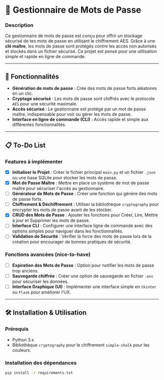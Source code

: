 # 🔐 Gestionnaire de Mots de Passe

### Description

Ce gestionnaire de mots de passe est conçu pour offrir un stockage sécurisé de tes mots de passe en utilisant le chiffrement AES. Grâce à une **clé maître**, les mots de passe sont protégés contre les accès non autorisés et stockés dans un fichier sécurisé. Ce projet est pensé pour une utilisation simple et rapide en ligne de commande.

---

## 🚀 Fonctionnalités

- **Génération de mots de passe** : Crée des mots de passe forts aléatoires en un clic.
- **Cryptage sécurisé** : Les mots de passe sont chiffrés avec le protocole `AES` pour une sécurité maximale.
- **Accès sécurisé** : Le gestionnaire est protégé par un mot de passe maître, indispensable pour voir ou gérer les mots de passe.
- **Interface en ligne de commande (CLI)** : Accès rapide et simple aux différentes fonctionnalités.

---

## 📋 To-Do List

### Features à implémenter

- [x] **Initialiser le Projet** : Créer le fichier principal `main.py` et un fichier `.json` ou une base SQLite pour stocker les mots de passe.
- [x] **Mot de Passe Maître** : Mettre en place un système de mot de passe maître pour sécuriser l'accès au gestionnaire.
- [ ] **Générateur de Mots de Passe** : Créer une fonction qui génère des mots de passe forts.
- [ ] **Chiffrement & Déchiffrement** : Utiliser la bibliothèque `cryptography` pour encrypter les mots de passe avant de les stocker.
- [x] **CRUD des Mots de Passe** : Ajouter les fonctions pour Créer, Lire, Mettre à jour et Supprimer les mots de passe.
- [ ] **Interface CLI** : Configurer une interface ligne de commande avec des options simples pour naviguer dans les fonctionnalités.
- [ ] **Validation de Sécurité** : Vérifier la force des mots de passe lors de la création pour encourager de bonnes pratiques de sécurité.

### Fonctions avancées (nice-to-have)

- [ ] **Expiration des Mots de Passe** : Option pour notifier les mots de passe trop anciens.
- [ ] **Sauvegarde chiffrée** : Créer une option de sauvegarde en fichier `.enc` pour sécuriser les données.
- [ ] **Interface Graphique (UI)** : Implémenter une interface simple en `tkinter` ou `Flask` pour améliorer l’UX.

---

## 🛠️ Installation & Utilisation

### Prérequis

- Python 3.x
- Bibliothèque `cryptography` pour le chiffrement `simple-chalk` pour les couleurs.

### Installation des dépendances

```bash
pip install -r requirements.txt
```
